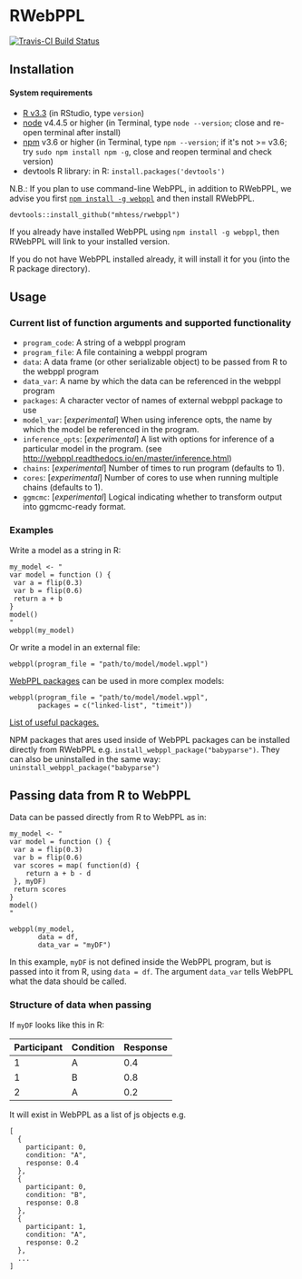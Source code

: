 # RWebPPL

[![Travis-CI Build Status](https://travis-ci.org/mhtess/rwebppl.svg?branch=master)](https://travis-ci.org/mhtess/rwebppl)

## Installation


#### System requirements

+ [R v3.3](https://cran.cnr.berkeley.edu) (in RStudio, type `version`)
+ [node](https://nodejs.org/en/) v4.4.5 or higher (in Terminal, type `node --version`; close and re-open terminal after install)
+ [npm](https://docs.npmjs.com/getting-started/installing-node) v3.6 or higher (in Terminal, type `npm --version`; if it's not >= v3.6; try `sudo npm install npm -g`, close and reopen terminal and check version)
+ devtools R library: in R: `install.packages('devtools')`

N.B.: If you plan to use command-line WebPPL, in addition to RWebPPL, we advise you first [`npm install -g webppl`](http://webppl.readthedocs.io/en/master/quickstart.html) and then install RWebPPL.

```
devtools::install_github("mhtess/rwebppl")
```

If you already have installed WebPPL using `npm install -g webppl`, then RWebPPL will link to your installed version.

If you do not have WebPPL installed already, it will install it for you (into the R package directory).


## Usage

### Current list of function arguments and supported functionality

+ `program_code`: A string of a webppl program 
+ `program_file`: A file containing a webppl program
+ `data`: A data frame (or other serializable object) to be passed from R to the webppl program
+ `data_var`: A name by which the data can be referenced in the webppl program
+ `packages`: A character vector of names of external webppl package to use
+ `model_var`: [*experimental*] When using inference opts, the name by which the model be referenced in the program.
+ `inference_opts`: [*experimental*] A list with options for inference of a particular model in the program. (see http://webppl.readthedocs.io/en/master/inference.html) 
+ `chains`: [*experimental*] Number of times to run program (defaults to 1).
+ `cores`: [*experimental*] Number of cores to use when running multiple chains (defaults to 1).
+ `ggmcmc`: [*experimental*] Logical indicating whether to transform output into ggmcmc-ready format.

### Examples

Write a model as a string in R:

```
my_model <- "
var model = function () {
 var a = flip(0.3)
 var b = flip(0.6)
 return a + b
}
model()
"
webppl(my_model)
```

Or write a model in an external file:

```
webppl(program_file = "path/to/model/model.wppl")
```

[WebPPL packages](http://webppl.readthedocs.io/en/master/packages.html) can be used in more complex models:

```
webppl(program_file = "path/to/model/model.wppl",
       packages = c("linked-list", "timeit"))
```

[List of useful packages.](https://github.com/probmods/webppl/wiki/Useful-packages)

NPM packages that ares used inside of WebPPL packages can be installed directly from RWebPPL e.g. `install_webppl_package("babyparse")`. They can also be uninstalled in the same way: `uninstall_webppl_package("babyparse")`

## Passing data from R to WebPPL

Data can be passed directly from R to WebPPL as in:

```
my_model <- "
var model = function () {
 var a = flip(0.3)
 var b = flip(0.6)
 var scores = map( function(d) {
 	return a + b - d
 }, myDF)
 return scores
}
model()
"

webppl(my_model,
	   data = df,
	   data_var = "myDF")
```

In this example, `myDF` is not defined inside the WebPPL program, but is passed into it from R, using `data = df`. The argument `data_var` tells WebPPL what the data should be called.

### Structure of data when passing

If `myDF` looks like this in R:

| Participant | Condition | Response |
|-------------|-----------|----------|
| 1           | A         | 0.4      |
| 1           | B         | 0.8      |
| 2           | A         | 0.2      |

It will exist in WebPPL as a list of js objects e.g.

```
[
  {
    participant: 0,
    condition: "A",
    response: 0.4
  },
  {
    participant: 0,
    condition: "B",
    response: 0.8
  },
  {
    participant: 1,
    condition: "A",
    response: 0.2
  },
  ...
]
```
